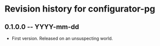 # Revision history for configurator-pg

## 0.1.0.0 -- YYYY-mm-dd

* First version. Released on an unsuspecting world.
